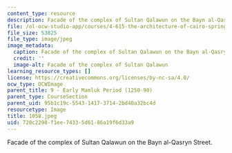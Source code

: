 ```yaml
---
content_type: resource
description: Facade of the complex of Sultan Qalawun on the Bayn al-Qasryn Street.
file: /ol-ocw-studio-app/courses/4-615-the-architecture-of-cairo-spring-2002/720c2298f1ee74335d6186a19f6d33a9_1058.jpeg
file_size: 53825
file_type: image/jpeg
image_metadata:
  caption: Facade of the complex of Sultan Qalawun on the Bayn al-Qasryn Street.
  credit: ''
  image-alt: Facade of the complex of Sultan Qalawun
learning_resource_types: []
license: https://creativecommons.org/licenses/by-nc-sa/4.0/
ocw_type: OCWImage
parent_title: 9 - Early Mamluk Period (1250-90)
parent_type: CourseSection
parent_uid: 95b1c19c-5543-1417-3714-2bd40a32bc4d
resourcetype: Image
title: 1058.jpeg
uid: 720c2298-f1ee-7433-5d61-86a19f6d33a9
---
```

Facade of the complex of Sultan Qalawun on the Bayn al-Qasryn Street.